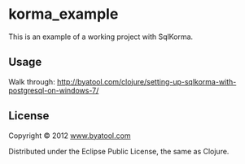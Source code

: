 # korma_example

This is an example of a working project with SqlKorma.

## Usage

Walk through: http://byatool.com/clojure/setting-up-sqlkorma-with-postgresql-on-windows-7/
                    
## License

Copyright © 2012 www.byatool.com

Distributed under the Eclipse Public License, the same as Clojure.
